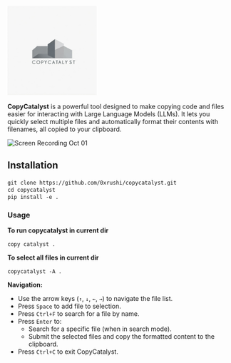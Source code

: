 <img src="images/logo.jpeg" alt="Logo" style="max-width: auto; height: 200px;">


**CopyCatalyst** is a powerful tool designed to make copying code and files easier for interacting with Large Language Models (LLMs). It lets you quickly select multiple files and automatically format their contents with filenames, all copied to your clipboard.

![Screen Recording Oct 01](https://github.com/user-attachments/assets/6f737928-360d-418f-800b-4aca37f17eee)

## Installation

```
git clone https://github.com/0xrushi/copycatalyst.git
cd copycatalyst
pip install -e .
```


### Usage

**To run copycatalyst in current dir**
```
copy catalyst .
```

**To select all files in current dir**
```
copycatalyst -A .
```

**Navigation:**

* Use the arrow keys (`↑`, `↓`, `←`, `→`) to navigate the file list.
* Press `Space` to add file to selection.
* Press `Ctrl+F` to search for a file by name.
* Press `Enter` to:
  * Search for a specific file (when in search mode).
  * Submit the selected files and copy the formatted content to the clipboard.
* Press `Ctrl+C` to exit CopyCatalyst.
